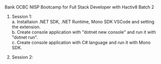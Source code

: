 Bank OCBC NISP Bootcamp for Full Stack Developer with Hactiv8 Batch 2

1. Session 1:
    <br />a. Instaltaion .NET SDK, .NET Runtime, Mono SDK VSCode and setting the extension.
    <br />b. Create console application with "dotnet new console" and run it with "dotnet run".
    <br />c. Create console application with C# language and run it with Mono SDK.

2. Session 2: